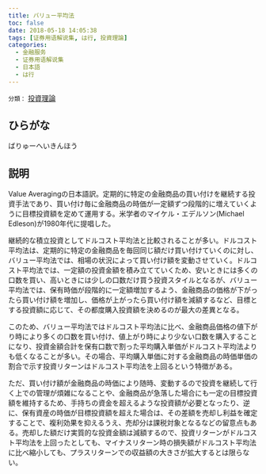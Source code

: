 ```yaml
---
title: バリュー平均法
toc: false
date: 2018-05-18 14:05:38
tags: [证券用语解说集, は行, 投資理論]
categories:
  - 金融服务
  - 证券用语解说集
  - 日本語
  - は行
---
```


`分類：` [投資理論](/tags/投資理論/)

## ひらがな

ばりゅーへいきんほう

## 説明

Value Averagingの日本語訳。定期的に特定の金融商品の買い付けを継続する投資手法であり、買い付け毎に金融商品の時価が一定額ずつ段階的に増えていくように目標投資額を定めて運用する。米学者のマイケル・エデルソン(Michael Edleson)が1980年代に提唱した。

継続的な積立投資としてドルコスト平均法と比較されることが多い。ドルコスト平均法は、定期的に特定の金融商品を毎回同じ額だけ買い付けていくのに対し、バリュー平均法では、相場の状況によって買い付け額を変動させていく。ドルコスト平均法では、一定額の投資金額を積み立てていくため、安いときには多くの口数を買い、高いときには少しの口数だけ買う投資スタイルとなるが、バリュー平均法では、保有時価が段階的に一定額増加するよう、金融商品の価格が下がったら買い付け額を増加し、価格が上がったら買い付け額を減額するなど、目標とする投資額に応じて、その都度購入投資額を決めるのが最大の差異となる。

このため、バリュー平均法ではドルコスト平均法に比べ、金融商品価格の値下がり時により多くの口数を買い付け、値上がり時により少ない口数を購入することになり、投資金額合計を保有口数で割った平均購入単価がドルコスト平均法よりも低くなることが多い。その場合、平均購入単価に対する金融商品の時価単価の割合で示す投資リターンはドルコスト平均法を上回るという特徴がある。

ただ、買い付け額が金融商品の時価により随時、変動するので投資を継続して行く上での管理が煩雑になることや、金融商品が急落した場合にも一定の目標投資額を維持するため、手持ちの資金を超えるような投資額が必要となったり、逆に、保有資産の時価が目標投資額を超えた場合は、その差額を売却し利益を確定することで、複利効果を抑えるうえ、売却分は課税対象となるなどの留意点もある。売却した額だけ実質的な投資金額は減額するので、投資リターンがドルコスト平均法を上回ったとしても、マイナスリターン時の損失額がドルコスト平均法に比べ縮小しても、プラスリターンでの収益額の大きさが拡大するとは限らない。
